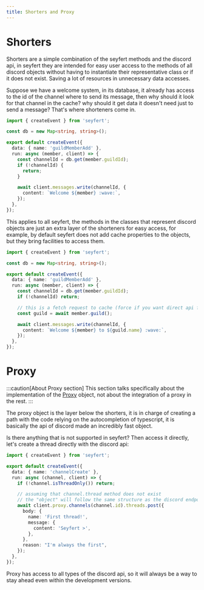 ```yaml
---
title: Shorters and Proxy
---
```


# Shorters

Shorters are a simple combination of the seyfert methods and the discord api, in seyfert they are intended for easy user access to the methods of all discord objects without having to instantiate their representative class or if it does not exist. Saving a lot of resources in unnecessary data accesses.

Suppose we have a welcome system, in its database, it already has access to the id of the channel where to send its message, then why should it look for that channel in the cache? why should it get data it doesn't need just to send a message? That's where shorteners come in.

```ts copy ins={11-13}
import { createEvent } from 'seyfert';

const db = new Map<string, string>();

export default createEvent({
  data: { name: 'guildMemberAdd' },
  run: async (member, client) => {
    const channelId = db.get(member.guildId);
    if (!channelId) {
      return;
    }

    await client.messages.write(channelId, {
      content: `Welcome ${member} :wave:`,
    });
  },
});
```

This applies to all seyfert, the methods in the classes that represent discord objects are just an extra layer of the shorteners for easy access, for example, by default seyfert does not add cache properties to the objects, but they bring facilities to access them.

```ts copy wrap {11-12}
import { createEvent } from 'seyfert';

const db = new Map<string, string>();

export default createEvent({
  data: { name: 'guildMemberAdd' },
  run: async (member, client) => {
    const channelId = db.get(member.guildId);
    if (!channelId) return;

    // this is a fetch request to cache (force if you want direct api fetch)
    const guild = await member.guild();

    await client.messages.write(channelId, {
      content: `Welcome ${member} to ${guild.name} :wave:`,
    });
  },
});
```

# Proxy

:::caution[About Proxy section]
This section talks specifically about the implementation of the [Proxy](https://developer.mozilla.org/en-US/docs/Web/JavaScript/Reference/Global_Objects/Proxy) object, not about the integration of a proxy in the rest.
:::

The proxy object is the layer below the shorters, it is in charge of creating a path with the code relying on the autocompletion of typescript, it is basically the api of discord made an incredibly fast object.

Is there anything that is not supported in seyfert? Then access it directly, let's create a thread directly with the discord api:

```ts wrap copy {10-15}
import { createEvent } from 'seyfert';

export default createEvent({
  data: { name: 'channelCreate' },
  run: async (channel, client) => {
    if (!channel.isThreadOnly()) return;

    // assuming that channel.thread method does not exist
    // the "object" will follow the same structure as the discord endpoints have
    await client.proxy.channels(channel.id).threads.post({
      body: {
        name: 'First thread!',
        message: {
          content: 'Seyfert >',
        },
      },
      reason: "I'm always the first",
    });
  },
});
```

Proxy has access to all types of the discord api, so it will always be a way to stay ahead even within the development versions.

